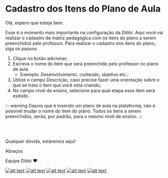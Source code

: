 # Cadastro dos Itens do Plano de Aula

Olá, espero que esteja bem.

Esse é o momento mais importante na configuração da Dibbi. Aqui você vai realizar o cadastro da matriz pedagógica com os itens do plano a serem preenchidos pelo professor. Para realizar o cadastro dos itens do plano, siga os passos:

1. Clique no botão adicionar;<br>
2. Escreva o nome do item que será preenchido pelo professor no plano de aula. 
    - Exemplo: Desenvolvimento, conteúdo, objetivo etc.;<br>
3. Utilize o campo Descrição, caso precise fazer uma orientação sobre o que se trata o item que você está criando;<br>
4. No campo nível de ensino, selecione para qual etapa esse item será exibido.

::: warning
Depois que é inserido um plano de aula na plataforma, não é possível mudar o nome do item do plano.
Todos os itens a serem preenchidos, serão, por padrão, para o mesmo nível de ensino.
:::

<br><br>

Qualquer dúvida, estaremos aqui!

Abraços

Equipe Dibbi :heart:

[![alt text][1.1]][1]
[![alt text][2.1]][2]
[![alt text][3.1]][3]
[![alt text][4.1]][4]
[![alt text][5.1]][5]

[1.1]: https://orendevelopers.com.br/basedibbi/docsfacebook1.png (Siga nosso Instagram)   
[2.1]: https://orendevelopers.com.br/basedibbi/docsinsta.png (Curta nossa Fanpage) 
[3.1]: https://orendevelopers.com.br/basedibbi/websitedocs1.png (Acesse nosso site)  
[4.1]: https://orendevelopers.com.br/basedibbi/linkedindocs.png (Acompanhe nosso Linkedin)
[5.1]: https://orendevelopers.com.br/basedibbi/whatsappdocs.png (Fale pelo Whatsapp)

[1]: https://www.facebook.com/dibbi.plataforma
[2]: https://www.instagram.com/dibbi.plataforma/
[3]: https://dibbi.com.br/
[4]: https://www.linkedin.com/company/dibbi-plataforma
[5]: https://api.whatsapp.com/send?phone=5585991077098&text=Ol%C3%A1,%20estou%20vindo%20do%20site%20e%20gostaria%20de%20mais%20informa%C3%A7%C3%B5es%20sobre%20a%20Dibbi